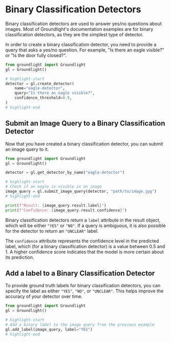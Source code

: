 # Binary Classification Detectors

Binary classification detectors are used to answer yes/no questions about images. Most of Groundlight's documentation examples are for binary classification detectors, as they are the simplest type of detector.

In order to create a binary classification detector, you need to provide a query that asks a yes/no question. For example, "Is there an eagle visible?" or "Is the door fully closed?".

```python
from groundlight import Groundlight
gl = Groundlight()

# highlight-start
detector = gl.create_detector(
    name="eagle-detector",
    query="Is there an eagle visible?",
    confidence_threshold=0.9,
)
# highlight-end
```

## Submit an Image Query to a Binary Classification Detector

Now that you have created a binary classification detector, you can submit an image query to it.

```python notest
from groundlight import Groundlight
gl = Groundlight()

detector = gl.get_detector_by_name("eagle-detector")

# highlight-start
# Check if an eagle is visible in an image
image_query = gl.submit_image_query(detector, "path/to/image.jpg")
# highlight-end

print(f"Result: {image_query.result.label}")
print(f"Confidence: {image_query.result.confidence}")
```

Binary classification detectors return a `label` attribute in the result object, which will be either `"YES"` or `"NO"`. If a query is ambiguous, it is also possible for the detector to return an `"UNCLEAR"` label.

The `confidence` attribute represents the confidence level in the predicted label, which (for a binary classification detector) is a value between 0.5 and 1. A higher confidence score indicates that the model is more certain about its prediction.

## Add a label to a Binary Classification Detector

To provide ground truth labels for binary classification detectors, you can specify the label as either `"YES"`, `"NO"`, or `"UNCLEAR"`. This helps improve the accuracy of your detector over time.

```python notest
from groundlight import Groundlight
gl = Groundlight()

# highlight-start
# Add a binary label to the image query from the previous example
gl.add_label(image_query, label="YES")
# highlight-end
```
